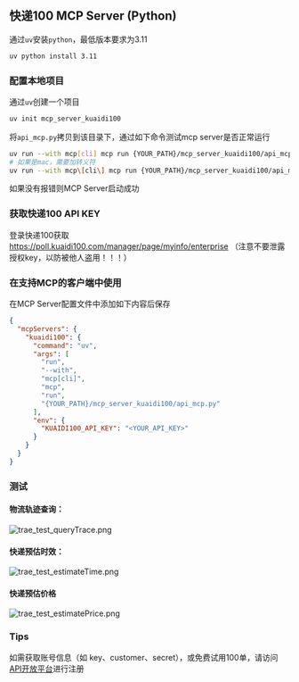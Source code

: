 ## 快递100 MCP Server (Python)
通过`uv`安装`python`，最低版本要求为3.11

```bash
uv python install 3.11
```

### 配置本地项目
通过`uv`创建一个项目

```bash
uv init mcp_server_kuaidi100
```

将`api_mcp.py`拷贝到该目录下，通过如下命令测试mcp server是否正常运行

```bash
uv run --with mcp[cli] mcp run {YOUR_PATH}/mcp_server_kuaidi100/api_mcp.py
# 如果是mac，需要加转义符
uv run --with mcp\[cli\] mcp run {YOUR_PATH}/mcp_server_kuaidi100/api_mcp.py
```

如果没有报错则MCP Server启动成功

### 获取快递100 API KEY
登录快递100获取 https://poll.kuaidi100.com/manager/page/myinfo/enterprise （注意不要泄露授权key，以防被他人盗用！！！）

### 在支持MCP的客户端中使用
在MCP Server配置文件中添加如下内容后保存

```json
{
  "mcpServers": {
    "kuaidi100": {
      "command": "uv",
      "args": [
        "run",
        "--with",
        "mcp[cli]",
        "mcp",
        "run",
        "{YOUR_PATH}/mcp_server_kuaidi100/api_mcp.py"
      ],
      "env": {
        "KUAIDI100_API_KEY": "<YOUR_API_KEY>"
      }
    }
  }
}
```

### 测试

#### 物流轨迹查询：
![trae_test_queryTrace.png](https://file.kuaidi100.com/downloadfile/DTjS9PHPonJXikObm8OTcEA3OnuWBw0livDDJc73jYGMQmcwqfJpKhTzSVA-UwVX9LJZE3Nnnw7iLRgmekijRw)
#### 快递预估时效：
![trae_test_estimateTime.png](https://file.kuaidi100.com/downloadfile/NL6vRCRVQkmvdavX19DISKf8uCvrj3q5NkSNl0ALv8GOOUufxrYRTRxoZJ20_uF-MGURmZRcKxS5XfAaz9t39Q)
#### 快递预估价格
![trae_test_estimatePrice.png](https://file.kuaidi100.com/downloadfile/mPv7xFAUbsY5yFbaQZn7Z0ihtIU781pksXTTj-L2wwVgZ3dH-OSvqEdm3IaJzimTF_xIWbtHD6OFP8w2i35xsQ)

### Tips
如需获取账号信息（如 key、customer、secret），或免费试用100单，请访问[API开放平台](https://api.kuaidi100.com/home)进行注册
